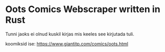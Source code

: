 <h1> Oots Comics Webscraper written in Rust</h1>

<p>
Tunni jaoks ei olnud kuskil kirjas mis keeles see kirjutada tuli.

koomiksid ise: https://www.giantitp.com/comics/oots.html
</p>
